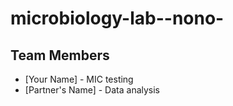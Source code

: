 # microbiology-lab--nono-
## Team Members
- [Your Name] - MIC testing
- [Partner's Name] - Data analysis
